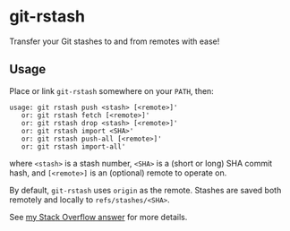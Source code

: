 # git-rstash
Transfer your Git stashes to and from remotes with ease!

## Usage

Place or link `git-rstash` somewhere on your `PATH`, then:

```
usage: git rstash push <stash> [<remote>]'
   or: git rstash fetch [<remote>]'
   or: git rstash drop <stash> [<remote>]'
   or: git rstash import <SHA>'
   or: git rstash push-all [<remote>]'
   or: git rstash import-all'
```

where `<stash>` is a stash number, `<SHA>` is a (short or long) SHA commit hash, and `[<remote>]` is an (optional) remote to operate on.

By default, `git-rstash` uses `origin` as the remote.  Stashes are saved both remotely and locally to `refs/stashes/<SHA>`.

See [my Stack Overflow answer](https://stackoverflow.com/a/61356308/2747593) for more details.
